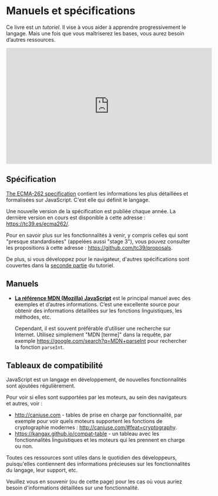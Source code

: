 # Manuels et spécifications

Ce livre est un *tutoriel*.
Il vise à vous aider à apprendre progressivement le langage.
Mais une fois que vous maîtriserez les bases, vous aurez besoin d’autres ressources.

<iframe width="560" height="315" src="https://www.youtube.com/embed/TqQs_MKMqwU" frameborder="0" allow="accelerometer; autoplay; clipboard-write; encrypted-media; gyroscope; picture-in-picture" allowfullscreen></iframe>

## Spécification

[The ECMA-262 specification](https://www.ecma-international.org/publications/standards/Ecma-262.htm) contient les informations les plus détaillées et formalisées sur JavaScript.
C'est elle qui définit le langage.

Une nouvelle version de la spécification est publiée chaque année.
La dernière version en cours est disponible à cette adresse : <https://tc39.es/ecma262/>.

Pour en savoir plus sur les fonctionnalités à venir, y compris celles qui sont "presque standardisées" (appelées aussi "stage 3"), vous pouvez consulter les propositions à cette adresse : <https://github.com/tc39/proposals>.

De plus, si vous développez pour le navigateur, d'autres spécifications sont couvertes dans la [seconde partie](info:browser-environment) du tutoriel.

## Manuels

- [**La référence MDN (Mozilla) JavaScript**](https://developer.mozilla.org/fr/docs/Web/JavaScript/Reference) est le principal manuel avec des exemples et d’autres informations.
C’est une excellente source pour obtenir des informations détaillées sur les fonctions linguistiques, les méthodes, etc.

  Cependant, il est souvent préférable d’utiliser une recherche sur Internet.
Utilisez simplement "MDN [terme]" dans la requête, par exemple <https://google.com/search?q=MDN+parseInt> pour rechercher la fonction `parseInt`.

## Tableaux de compatibilité

JavaScript est un langage en développement, de nouvelles fonctionnalités sont ajoutées régulièrement.

Pour voir si elles sont supportées par les moteurs, au sein des navigateurs et autres, voir :

- <http://caniuse.com> - tables de prise en charge par fonctionnalité, par exemple pour voir quels moteurs supportent les fonctions de cryptographie modernes : <http://caniuse.com/#feat=cryptography>.
- <https://kangax.github.io/compat-table> - un tableau avec les fonctionnalités linguistiques et les moteurs qui les prennent en charge ou non.

Toutes ces ressources sont utiles dans le quotidien des développeurs, puisqu'elles contiennent des informations précieuses sur les fonctionnalités du langage, leur support, etc.

Veuillez vous en souvenir (ou de cette page) pour les cas où vous auriez besoin d'informations détaillées sur une fonctionnalité.